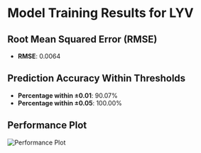 # Model Training Results for LYV

## Root Mean Squared Error (RMSE)
- **RMSE**: 0.0064

## Prediction Accuracy Within Thresholds
- **Percentage within ±0.01**: 90.07%
- **Percentage within ±0.05**: 100.00%

## Performance Plot
![Performance Plot](../imgs/LYV.png)
